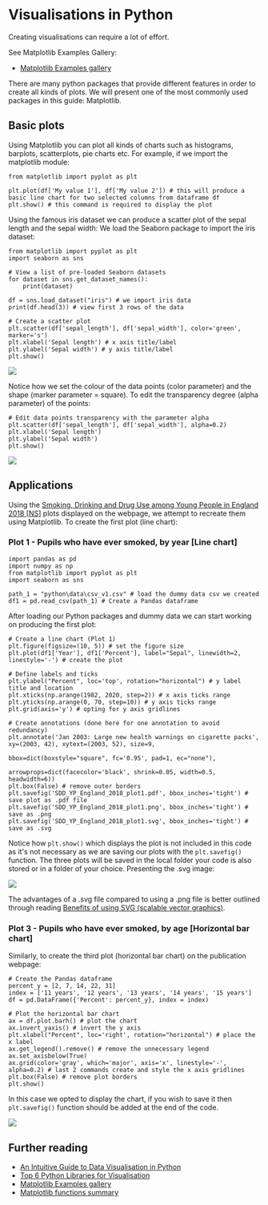 # Visualisations in Python

Creating visualisations can require a lot of effort.

See Matplotlib Examples Gallery:

- [Matplotlib Examples gallery](https://matplotlib.org/stable/gallery/index.html)

There are many python packages that provide different features in order to create all kinds of plots. We will present one of the most commonly used packages in this guide: Matplotlib.

## Basic plots

Using Matplotlib you can plot all kinds of charts such as histograms, barplots, scatterplots, pie charts etc. For example, if we import the matplotlib module:

```
from matplotlib import pyplot as plt

plt.plot(df['My value 1'], df['My value 2']) # this will produce a basic line chart for two selected columns from dataframe df
plt.show() # this command is required to display the plot
```

Using the famous iris dataset we can produce a scatter plot of the sepal length and the sepal width: We load the Seaborn package to import the iris dataset:

```
from matplotlib import pyplot as plt
import seaborn as sns

# View a list of pre-loaded Seaborn datasets
for dataset in sns.get_dataset_names():
    print(dataset)

df = sns.load_dataset("iris") # we import iris data
print(df.head(3)) # view first 3 rows of the data

# Create a scatter plot
plt.scatter(df['sepal_length'], df['sepal_width'], color='green', marker='s')
plt.xlabel('Sepal length') # x axis title/label
plt.ylabel('Sepal width') # y axis title/label
plt.show()
```

![](../../images/image_1.PNG)

Notice how we set the colour of the data points (color parameter) and the shape (marker parameter = square). To edit the transparency degree (alpha parameter) of the points:

```
# Edit data points transparency with the parameter alpha
plt.scatter(df['sepal_length'], df['sepal_width'], alpha=0.2)
plt.xlabel('Sepal length')
plt.ylabel('Sepal width')
plt.show()
```

![](../../images/image_2.PNG)

## Applications

Using the [Smoking, Drinking and Drug Use among Young People in England 2018 [NS]](https://digital.nhs.uk/data-and-information/publications/statistical/smoking-drinking-and-drug-use-among-young-people-in-england/2018/part-1-smoking-prevalence-and-consumption) plots displayed on the webpage, we attempt to recreate them using Matplotlib. To create the first plot (line chart):

### Plot 1 - Pupils who have ever smoked, by year [Line chart]

```
import pandas as pd
import numpy as np
from matplotlib import pyplot as plt
import seaborn as sns

path_1 = "python\data\csv_v1.csv" # load the dummy data csv we created
df1 = pd.read_csv(path_1) # Create a Pandas dataframe
```

After loading our Python packages and dummy data we can start working on producing the first plot:

```
# Create a line chart (Plot 1)
plt.figure(figsize=(10, 5)) # set the figure size
plt.plot(df1['Year'], df1['Percent'], label="Sepal", linewidth=2, linestyle='-') # create the plot

# Define labels and ticks
plt.ylabel("Percent", loc='top', rotation="horizontal") # y label title and location
plt.xticks(np.arange(1982, 2020, step=2)) # x axis ticks range
plt.yticks(np.arange(0, 70, step=10)) # y axis ticks range
plt.grid(axis='y') # opting for y axis gridlines

# Create annotations (done here for one annotation to avoid redundancy)
plt.annotate('Jan 2003: Large new health warnings on cigarette packs', xy=(2003, 42), xytext=(2003, 52), size=9,
                                                                        bbox=dict(boxstyle="square", fc='0.95', pad=1, ec="none"),
                                                                        arrowprops=dict(facecolor='black', shrink=0.05, width=0.5, headwidth=6))
plt.box(False) # remove outer borders
plt.savefig('SDD_YP_England_2018_plot1.pdf', bbox_inches='tight') # save plot as .pdf file
plt.savefig('SDD_YP_England_2018_plot1.png', bbox_inches='tight') # save as .png
plt.savefig('SDD_YP_England_2018_plot1.svg', bbox_inches='tight') # save as .svg
```

Notice how `plt.show()` which displays the plot is not included in this code as it's not necessary as we are saving our plots with the `plt.savefig()` function. The three plots will be saved in the local folder your code is also stored or in a folder of your choice. Presenting the .svg image:

![](../../images/plot4.svg)

The advantages of a .svg file compared to using a .png file is better outlined through reading [Benefits of using SVG (scalable vector graphics)](https://blog.tbhcreative.com/2017/06/benefits-of-using-svg.html#:~:text=Scalability,size%20they%20are%20being%20at.&text=The%20SVG%20image%20is%20clear,version%20starts%20to%20appear%20pixelated.).

### Plot 3 - Pupils who have ever smoked, by age [Horizontal bar chart]

Similarly, to create the third plot (horizontal bar chart) on the publication webpage:

```
# Create the Pandas dataframe
percent_y = [2, 7, 14, 22, 31]
index = ['11 years', '12 years', '13 years', '14 years', '15 years']
df = pd.DataFrame({'Percent': percent_y}, index = index)

# Plot the horizontal bar chart
ax = df.plot.barh() # plot the chart
ax.invert_yaxis() # invert the y axis
plt.xlabel("Percent", loc='right', rotation="horizontal") # place the x label
ax.get_legend().remove() # remove the unnecessary legend
ax.set_axisbelow(True)
ax.grid(color='gray', which='major', axis='x', linestyle='-', alpha=0.2) # last 2 commands create and style the x axis gridlines
plt.box(False) # remove plot borders
plt.show()
```

In this case we opted to display the chart, if you wish to save it then `plt.savefig()` function should be added at the end of the code.

![](../../images/plot_no3.PNG)

## Further reading

- [An Intuitive Guide to Data Visualisation in Python](https://www.analyticsvidhya.com/blog/2021/02/an-intuitive-guide-to-visualization-in-python/)
- [Top 6 Python Libraries for Visualisation](https://towardsdatascience.com/top-6-python-libraries-for-visualization-which-one-to-use-fe43381cd658)
- [Matplotlib Examples gallery](https://matplotlib.org/stable/gallery/index.html)
- [Matplotlib functions summary](https://matplotlib.org/stable/api/pyplot_summary.html)
